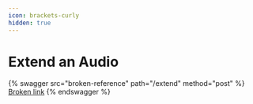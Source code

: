 ```yaml
---
icon: brackets-curly
hidden: true
---
```


# Extend an Audio

{% swagger src="broken-reference" path="/extend" method="post" %}
[Broken link](broken-reference)
{% endswagger %}
